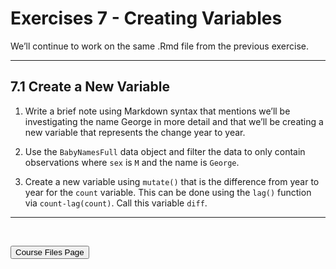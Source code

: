 Exercises 7 - Creating Variables
================

We’ll continue to work on the same .Rmd file from the previous exercise.

<hr>

## 7.1 Create a New Variable

1.  Write a brief note using Markdown syntax that mentions we’ll be
    investigating the name George in more detail and that we’ll be
    creating a new variable that represents the change year to year.

2.  Use the `BabyNamesFull` data object and filter the data to only
    contain observations where `sex` is `M` and the name is `George`.

3.  Create a new variable using `mutate()` that is the difference from
    year to year for the `count` variable. This can be done using the
    `lag()` function via `count-lag(count)`. Call this variable `diff`.

<hr>

<br>

<a href = "https://jbpost2.github.io/Basics-of-R-for-Data-Science-and-Statistics/CourseFiles.html"><button type="button">Course
Files Page</button></a>
